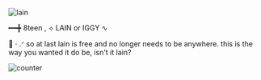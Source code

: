 ![lain](https://github.com/user-attachments/assets/ebc31287-3d46-4e4f-a114-ac3470fa0781)

━━╋ 8teen , ⟢ LAIN or IGGY     ∿

   🪽      ‧ .ᐟ    so at last lain is free and no longer needs to be anywhere. this is the way you wanted it do be, isn't it lain?

![counter](https://komarev.com/ghpvc/?username=KYABAHO&label=HOW+MANY+ANGELS+VIEWED_MY+PAGE)


